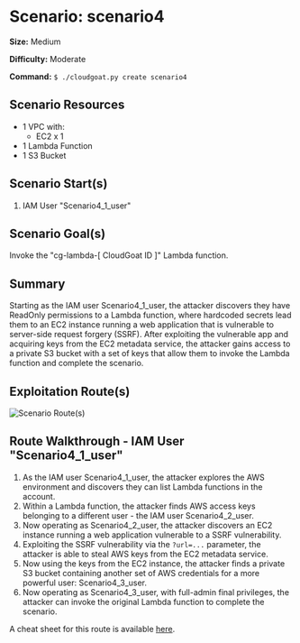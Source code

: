 # Scenario: scenario4

**Size:** Medium

**Difficulty:** Moderate

**Command:** `$ ./cloudgoat.py create scenario4`

## Scenario Resources

- 1 VPC with:
	- EC2 x 1
- 1 Lambda Function
- 1 S3 Bucket

## Scenario Start(s)

1. IAM User "Scenario4_1_user"

## Scenario Goal(s)

Invoke the "cg-lambda-[ CloudGoat ID ]" Lambda function.

## Summary

Starting as the IAM user Scenario4_1_user, the attacker discovers they have ReadOnly permissions to a Lambda function, where hardcoded secrets lead them to an EC2 instance running a web application that is vulnerable to server-side request forgery (SSRF). After exploiting the vulnerable app and acquiring keys from the EC2 metadata service, the attacker gains access to a private S3 bucket with a set of keys that allow them to invoke the Lambda function and complete the scenario.

## Exploitation Route(s)

![Scenario Route(s)](https://www.lucidchart.com/publicSegments/view/3117f737-3290-48c6-b0bf-e122a305858d/image.png)

## Route Walkthrough - IAM User "Scenario4_1_user"

1. As the IAM user Scenario4_1_user, the attacker explores the AWS environment and discovers they can list Lambda functions in the account.
2. Within a Lambda function, the attacker finds AWS access keys belonging to a different user - the IAM user Scenario4_2_user.
3. Now operating as Scenario4_2_user, the attacker discovers an EC2 instance running a web application vulnerable to a SSRF vulnerability.
4. Exploiting the SSRF vulnerability via the `?url=...` parameter, the attacker is able to steal AWS keys from the EC2 metadata service.
5. Now using the keys from the EC2 instance, the attacker finds a private S3 bucket containing another set of AWS credentials for a more powerful user: Scenario4_3_user.
6. Now operating as Scenario4_3_user, with full-admin final privileges, the attacker can invoke the original Lambda function to complete the scenario.

A cheat sheet for this route is available [here](./cheat_sheet_scenario4_1_user.md).